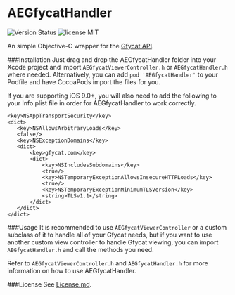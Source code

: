 AEGfycatHandler
===============
![Version Status](http://img.shields.io/cocoapods/v/AEGfycatHandler.png)       ![license MIT](http://img.shields.io/badge/license-MIT-orange.png)


An simple Objective-C wrapper for the [Gfycat API](http://gfycat.com/api).

###Installation
Just drag and drop the AEGfycatHandler folder into your Xcode project and import `AEGfycatViewerController.h` or `AEGfycatHandler.h` where needed. Alternatively, you can add `pod 'AEGfycatHandler'` to your Podfile and have CocoaPods import the files for you.

If you are supporting iOS 9.0+, you will also need to add the following to your Info.plist file in order for AEGfycatHandler to work correctly.

```
<key>NSAppTransportSecurity</key>
<dict>
   <key>NSAllowsArbitraryLoads</key>
   <false/>
   <key>NSExceptionDomains</key>
   <dict>
       <key>gfycat.com</key>
       <dict>
           <key>NSIncludesSubdomains</key>
           <true/>
           <key>NSTemporaryExceptionAllowsInsecureHTTPLoads</key>
           <true/>
           <key>NSTemporaryExceptionMinimumTLSVersion</key>
           <string>TLSv1.1</string>
       </dict>
   </dict>
</dict>
```

###Usage
It is recommended to use `AEGfycatViewerController` or a custom subclass of it to handle all of your Gfycat needs, but if you want to use another custom view controller to handle Gfycat viewing, you can import `AEGfycatHandler.h` and call the methods you need.

Refer to `AEGfycatViewerController.h` and `AEGfycatHandler.h` for more information on how to use AEGfycatHandler.

###License
See [License.md](https://github.com/akeaswaran/AEGfycatHandler/blob/master/License.md).
